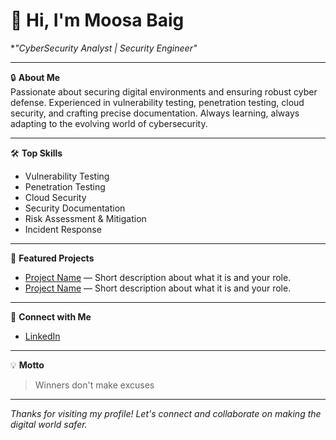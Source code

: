 # 👋 Hi, I'm Moosa Baig

**"CyberSecurity Analyst | Security Engineer"*

---

🔒 **About Me**  
Passionate about securing digital environments and ensuring robust cyber defense. Experienced in vulnerability testing, penetration testing, cloud security, and crafting precise documentation. Always learning, always adapting to the evolving world of cybersecurity.

---

🛠️ **Top Skills**
- Vulnerability Testing
- Penetration Testing
- Cloud Security
- Security Documentation
- Risk Assessment & Mitigation
- Incident Response

---

🚀 **Featured Projects**
<!-- Add your favorite projects below! Replace these placeholders with your own repositories. -->
- [Project Name](#) — Short description about what it is and your role.
- [Project Name](#) — Short description about what it is and your role.

---

🔗 **Connect with Me**
- [LinkedIn](https://www.linkedin.com/in/moosa-baig-868240273)

---

💡 **Motto**
> Winners don't make excuses

---

_Thanks for visiting my profile! Let's connect and collaborate on making the digital world safer._
